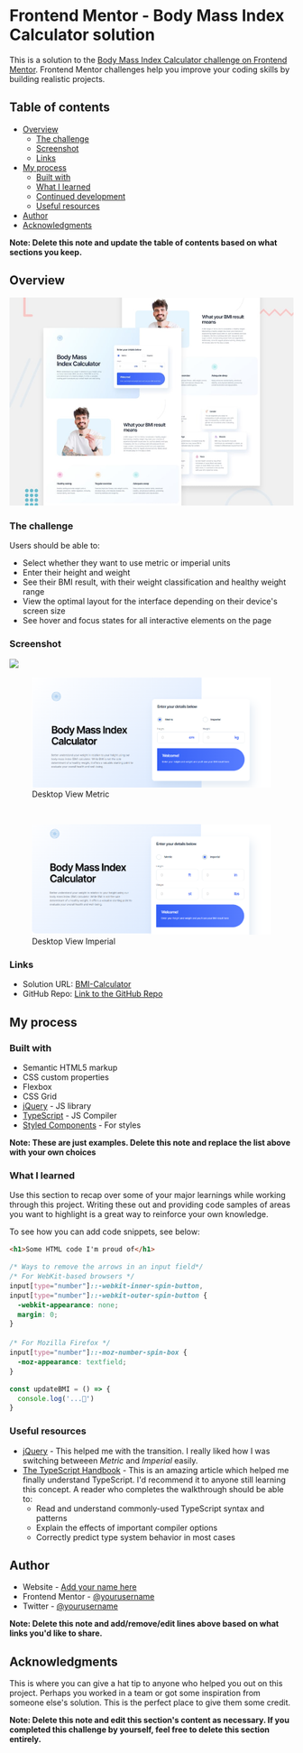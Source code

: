 # Frontend Mentor - Body Mass Index Calculator solution

This is a solution to the [Body Mass Index Calculator challenge on Frontend Mentor](https://www.frontendmentor.io/challenges/body-mass-index-calculator-brrBkfSz1T). Frontend Mentor challenges help you improve your coding skills by building realistic projects. 

## Table of contents

- [Overview](#overview)
  - [The challenge](#the-challenge)
  - [Screenshot](#screenshot)
  - [Links](#links)
- [My process](#my-process)
  - [Built with](#built-with)
  - [What I learned](#what-i-learned)
  - [Continued development](#continued-development)
  - [Useful resources](#useful-resources)
- [Author](#author)
- [Acknowledgments](#acknowledgments)

**Note: Delete this note and update the table of contents based on what sections you keep.**

## Overview
![Design preview for the Body Mass Index Calculator coding challenge](./preview.jpg)

### The challenge

Users should be able to:

- Select whether they want to use metric or imperial units
- Enter their height and weight
- See their BMI result, with their weight classification and healthy weight range
- View the optimal layout for the interface depending on their device's screen size
- See hover and focus states for all interactive elements on the page

### Screenshot

![](./screenshot.jpg)

<figure>
    <img src="./starter-code/assets/images/markdown/desktopViewMetric.png"
         alt="Desktop View Metric">
    <figcaption>Desktop View Metric</figcaption>
</figure>
<br>

<figure>
    <img src="./starter-code/assets/images/markdown/desktopViewImperial.png"
         alt="Desktop View Imperial">
    <figcaption>Desktop View Imperial</figcaption>
</figure>



### Links

- Solution URL: [BMI-Calculator](https://bmi-calculator-fidelis.netlify.app/)
- GitHub Repo: [Link to the GitHub Repo](https://github.com/fidelismensah/BMI-Calculator)

## My process

### Built with

- Semantic HTML5 markup
- CSS custom properties
- Flexbox
- CSS Grid
- [jQuery](https://reactjs.org/) - JS library
- [TypeScript](https://nextjs.org/) - JS Compiler
- [Styled Components](https://styled-components.com/) - For styles

**Note: These are just examples. Delete this note and replace the list above with your own choices**

### What I learned

Use this section to recap over some of your major learnings while working through this project. Writing these out and providing code samples of areas you want to highlight is a great way to reinforce your own knowledge.

To see how you can add code snippets, see below:

```html
<h1>Some HTML code I'm proud of</h1>
```
```css
/* Ways to remove the arrows in an input field*/
/* For WebKit-based browsers */
input[type="number"]::-webkit-inner-spin-button,
input[type="number"]::-webkit-outer-spin-button {
  -webkit-appearance: none;
  margin: 0;
}

/* For Mozilla Firefox */
input[type="number"]::-moz-number-spin-box {
  -moz-appearance: textfield;
}

```
```js
const updateBMI = () => {
  console.log('...🎉')
}
```


### Useful resources

- [jQuery](https://jquery.com/) - This helped me with the transition. I really liked how I was switching betweeen *Metric* and *Imperial* easily.
- [The TypeScript Handbook](https://www.typescriptlang.org/docs/handbook/intro.html) - This is an amazing article which helped me finally understand TypeScript. I'd recommend it to anyone still learning this concept. A reader who completes the walkthrough should be able to:
  - Read and understand commonly-used TypeScript syntax and patterns
  - Explain the effects of important compiler options
  - Correctly predict type system behavior in most cases


## Author

- Website - [Add your name here](https://www.your-site.com)
- Frontend Mentor - [@yourusername](https://www.frontendmentor.io/profile/yourusername)
- Twitter - [@yourusername](https://www.twitter.com/yourusername)

**Note: Delete this note and add/remove/edit lines above based on what links you'd like to share.**

## Acknowledgments

This is where you can give a hat tip to anyone who helped you out on this project. Perhaps you worked in a team or got some inspiration from someone else's solution. This is the perfect place to give them some credit.

**Note: Delete this note and edit this section's content as necessary. If you completed this challenge by yourself, feel free to delete this section entirely.**
